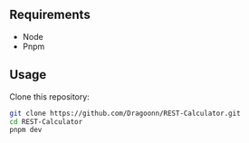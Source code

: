 ## Requirements
- Node
- Pnpm

## Usage

Clone this repository:
```bash
git clone https://github.com/Dragoonn/REST-Calculator.git
cd REST-Calculator
pnpm dev
```
